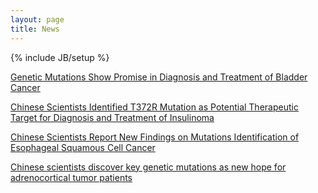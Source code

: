 ```yaml
---
layout: page
title: News
---
```

{% include JB/setup %}
<p>
<a href="http://www.genomics.cn/en/news/show_news?nid=99713">Genetic Mutations Show Promise in Diagnosis and Treatment of Bladder Cancer</a>
</p>
<p>
<a href="http://www.genomics.cn/en/news/show_news?nid=99840">Chinese Scientists Identified T372R Mutation as Potential Therapeutic Target for Diagnosis and Treatment of Insulinoma</a>
</p>
<p>
<a href="http://www.genomics.cn/en/news/show_news?nid=99951">Chinese Scientists Report New Findings on Mutations Identification of Esophageal Squamous Cell Cancer</a>
</p>
<p>
<a href="http://www.genomics.cn/en/news/show_news?nid=99972">Chinese scientists discover key genetic mutations as new hope for adrenocortical tumor patients</a>
</p>
